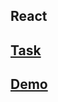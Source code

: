 ## React
## [Task](https://github.com/rolling-scopes-school/tasks/blob/master/tasks/songbird.md)
## [Demo](https://songbird-125.netlify.com/)
